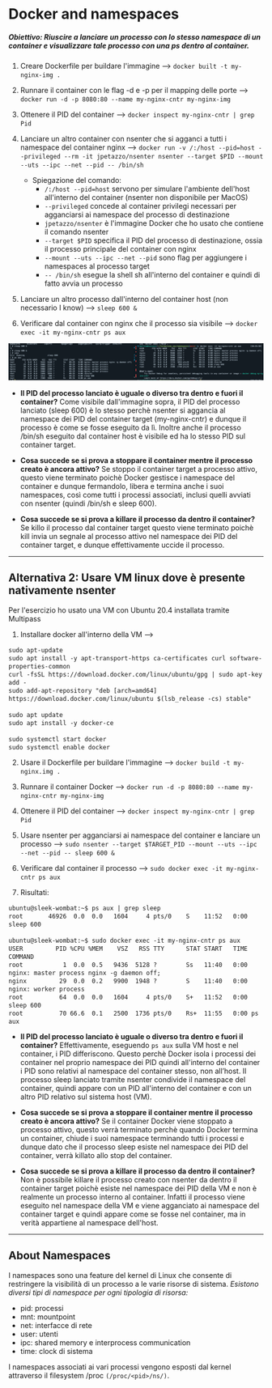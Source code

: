 # Docker and namespaces

##### **Obiettivo:** Riuscire a lanciare un processo con lo stesso namespace di un container e visualizzare tale processo con una ps dentro al container. 

1. Creare Dockerfile per buildare l'immagine --> `docker built -t my-nginx-img .`

2. Runnare il container con le flag -d e -p per il mapping delle porte --> `docker run -d -p 8080:80 --name my-nginx-cntr my-nginx-img`

3. Ottenere il PID del container --> `docker inspect my-nginx-cntr | grep Pid`

4. Lanciare un altro container con nsenter che si agganci a tutti i namespace del container nginx -->
	`docker run -v /:/host --pid=host --privileged --rm -it jpetazzo/nsenter nsenter --target $PID --mount --uts --ipc --net --pid -- /bin/sh`
	* Spiegazione del comando:
		* `/:/host --pid=host` servono per simulare l'ambiente dell'host all'interno del container (nsenter non disponibile per MacOS)
		* `--privileged` concede al container privilegi necessari per agganciarsi ai namespace del processo di destinazione
		* `jpetazzo/nsenter` è l'immagine Docker che ho usato che contiene il comando nsenter
		* `--target $PID` specifica il PID del processo di destinazione, ossia il processo principale del container con nginx
		* `--mount --uts --ipc --net --pid` sono flag per aggiungere i namespaces al processo target
		* `-- /bin/sh` esegue la shell sh all'interno del container e quindi di fatto avvia un processo

5. Lanciare un altro processo dall'interno del container host (non necessario I know) -->
	`sleep 600 &`

6. Verificare dal container con nginx che il processo sia visibile -->
	`docker exec -it my-nginx-cntr ps aux`

![alt text](image.png)

* **Il PID del processo lanciato è uguale o diverso tra dentro e fuori il  container?**
		Come visibile dall'immagine sopra, il PID del processo lanciato (sleep 600) è lo stesso perchè nsenter si aggancia al namespace
		dei PID del container target (my-nginx-cntr) e dunque il processo è come se fosse eseguito da lì.
		Inoltre anche il processo /bin/sh eseguito dal container host è visibile ed ha lo stesso PID sul container target.

* **Cosa succede se si prova a stoppare il container mentre il processo creato è ancora attivo?**
		Se stoppo il container target a processo attivo, questo viene terminato poichè Docker gestisce i namespace del container e dunque fermandolo,
		libera e termina anche i suoi namespaces, così come tutti i processi associati, inclusi quelli avviati con nsenter (quindi /bin/sh e sleep 600).

* **Cosa succede se si prova a killare il processo da dentro il container?**
		Se killo il processo dal container target questo viene terminato poichè kill invia un segnale al processo attivo nel namespace dei PID del container target, e dunque effettivamente uccide il processo.

----------------------------------------------------------------------------------------------------------------------------------------

## Alternativa 2: Usare VM linux dove è presente nativamente nsenter

Per l'esercizio ho usato una VM con Ubuntu 20.4 installata tramite Multipass

1. Installare docker all'interno della VM -->
```
sudo apt-update
sudo apt install -y apt-transport-https ca-certificates curl software-properties-common
curl -fsSL https://download.docker.com/linux/ubuntu/gpg | sudo apt-key add -
sudo add-apt-repository "deb [arch=amd64] https://download.docker.com/linux/ubuntu $(lsb_release -cs) stable"

sudo apt update
sudo apt install -y docker-ce

sudo systemctl start docker
sudo systemctl enable docker
```

2. Usare il Dockerfile per buildare l'immagine --> ` docker build -t my-nginx.img . `

3. Runnare il container Docker --> ` docker run -d -p 8080:80 --name my-nginx-cntr my-nginx-img `

4. Ottenere il PID del container --> ` docker inspect my-nginx-cntr | grep Pid `

5. Usare nsenter per agganciarsi ai namespace del container e lanciare un processo --> ` sudo nsenter --target $TARGET_PID --mount --uts --ipc --net --pid -- sleep 600 & `

6. Verificare dal container il processo --> ` sudo docker exec -it my-nginx-cntr ps aux `

7. Risultati:
```
ubuntu@sleek-wombat:~$ ps aux | grep sleep
root       46926  0.0  0.0   1604     4 pts/0    S    11:52   0:00 sleep 600

ubuntu@sleek-wombat:~$ sudo docker exec -it my-nginx-cntr ps aux
USER         PID %CPU %MEM    VSZ   RSS TTY      STAT START   TIME COMMAND
root           1  0.0  0.5   9436  5128 ?        Ss   11:40   0:00 nginx: master process nginx -g daemon off;
nginx         29  0.0  0.2   9900  1948 ?        S    11:40   0:00 nginx: worker process
root          64  0.0  0.0   1604     4 pts/0    S+   11:52   0:00 sleep 600
root          70 66.6  0.1   2500  1736 pts/0    Rs+  11:55   0:00 ps aux
```

* **Il PID del processo lanciato è uguale o diverso tra dentro e fuori il  container?** Effettivamente, eseguendo `ps aux` sulla VM host e nel container, i PID differiscono.
Questo perchè Docker isola i processi dei container nel proprio namespace dei PID quindi all'interno del container i PID sono relativi al namespace del container stesso, non all’host. 
Il processo sleep lanciato tramite nsenter condivide il namespace del container, quindi appare con un PID all'interno del container e con un altro PID relativo sul sistema host (VM).

* **Cosa succede se si prova a stoppare il container mentre il processo creato è ancora attivo?** Se il container Docker viene stoppato a processo attivo, questo verrà terminato
perchè quando Docker termina un container, chiude i suoi namespace terminando tutti i processi e dunque dato che il processo sleep esiste nel namespace dei PID del container, verrà killato allo stop del container.

* **Cosa succede se si prova a killare il processo da dentro il container?** Non è possibile killare il processo creato con nsenter da dentro il container target poichè esiste nel namespace dei PID della VM e non è realmente un processo interno al container. Infatti il processo viene eseguito nel namespace della VM e viene agganciato ai namespace del container target e quindi appare come se fosse nel container, ma in verità appartiene al namespace dell'host.

----------------------------------------------------------------------------------------------------------------------------------------
## About Namespaces

I namespaces sono una feature del kernel di Linux che consente di restringere la visibilità di un processo a le varie risorse di sistema.
*Esistono diversi tipi di namespace per ogni tipologia di risorsa:*
* pid: processi
* mnt: mountpoint
* net: interfacce di rete
* user: utenti
* ipc: shared memory e interprocess communication
* time: clock di sistema

I namespaces associati ai vari processi vengono esposti dal kernel attraverso il filesystem /proc `(/proc/<pid>/ns/)`.
